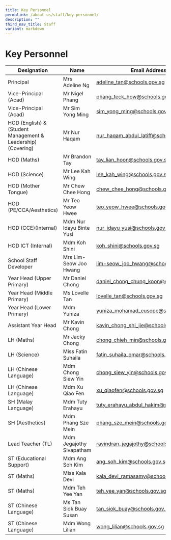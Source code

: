 ```yaml
---
title: Key Personnel
permalink: /about-us/staff/key-personnel/
description: ""
third_nav_title: Staff
variant: markdown
---
```

# **Key Personnel**


| Designation 	| Name 	| Email Address 	|
|---	|---	|---	|
| Principal 	| Mrs Adeline Ng 	| [adeline_tan@schools.gov.sg](mailto:adeline_tan@schools.gov.sg) |
| Vice-Principal (Acad) 	| Mr Nigel Phang 	| [phang_teck_how@schools.gov.sg](mailto:phang_teck_how@schools.gov.sg) 	|
| Vice-Principal (Acad) 	| Mr Sim Yong Ming 	| [sim\_yong\_ming@schools.gov.sg](mailto:phang_teck_how@schools.gov.sg) 	|
| HOD (English) & (Student Management & Leadership)(Covering) 	| Mr Nur Haqam  	| [nur_haqam_abdul_latiff@schools.gov.sg](mailto:nur_haqam_abdul_latiff@schools.gov.sg) 	|
| HOD (Maths) 	| Mr Brandon Tay 	| [tay_lian_hoon@schools.gov.sg](mailto:tay_lian_hoon@schools.gov.sg) 	|
| HOD (Science) 	| Mr Lee Kah Wing 	| [lee_kah_wing@schools.gov.sg](mailto:lee_kah_wing@schools.gov.sg) 	|
| HOD (Mother Tongue) 	| Mr Chew Chee Hong 	| [chew_chee_hong@schools.gov.sg](mailto:chew_chee_hong@schools.gov.sg) 	|
| HOD (PE/CCA/Aesthetics) 	| Mr Teo Yeow Hwee 	| [teo_yeow_hwee@schools.gov.sg](mailto:teo_yeow_hwee@schools.gov.sg) 	|
| HOD (CCE)(Internal) 	| Mdm Nur Idayu Binte Yusi 	|[nur_idayu_yusi@schools.gov.sg](mailto:nur_idayu_yusi@schools.gov.sg) 	|
| HOD ICT (Internal) 	| Mdm Koh Shini 	| [koh_shini@schools.gov.sg](mailto:koh_shini@schools.gov.sg) 	|
| School Staff Developer 	| Mrs Lim-Seow Joo Hwang 	| [lim-seow_joo_hwang@schools.gov.sg](mailto:lim-seow_joo_hwang@schools.gov.sg) 	|
| Year Head (Upper Primary)	| Mr Daniel Chong 	| [daniel_chong_chung_koon@schools.gov.sg](mailto:daniel_chong_chung_koon@schools.gov.sg) 	|
| Year Head (Middle Primary) 	| Ms Lovelle Tan 	| [lovelle_tan@schools.gov.sg](mailto:lovelle_tan@schools.gov.sg) 	|
| Year Head (Lower Primary) 	| Mdm Yuniza 	| [yuniza_mohamad_eusope@schools.gov.sg](mailto:yuniza_mohamad_eusope@schools.gov.sg) 	|
| Assistant Year Head 	| Mr Kavin Chong 	| [kavin_chong_shi_jie@schools.gov.sg](mailto:kavin_chong_shi_jie@schools.gov.sg) 	|
| LH (Maths)  	| Mr Jacky Chong 	| [chong_chieh_min@schools.gov.sg](mailto:chong_chieh_min@schools.gov.sg) 	|
| LH (Science) 	| Miss Fatin Suhaila 	| [fatin_suhaila_omar@schools.gov.sg](mailto:fatin_suhaila_omar@schools.gov.sg) 	|
| LH (Chinese Language) 	| Mdm Chong Siew Yin 	| [chong_siew_yin@schools.gov.sg](mailto:chong_siew_yin@schools.gov.sg) 	|
| LH (Chinese Language) 	| Mdm Xu Qiao Fen 	| [xu_qiaofen@schools.gov.sg](mailto:xu_qiaofen@schools.gov.sg) 	|
| SH (Malay Language) 	| Mdm Tuty Erahayu 	| [tuty_erahayu_abdul_hakim@schools.gov.sg](mailto:tuty_erahayu_abdul_hakim@schools.gov.sg) 	|
| SH (Aesthetics) 	| Mdm Phang Sze Mein 	| [phang_sze_mein@schools.gov.sg](mailto:phang_sze_mein@schools.gov.sg) 	|
| Lead Teacher (TL) 	| Mdm Jegajothy Sivapatham 	| [ravindran_jegajothy@schools.gov.sg](mailto:ravindran_jegajothy@schools.gov.sg) 	|
| ST (Educational Support) 	| Mdm Ang Soh Kim 	| [ang_soh_kim@schools.gov.sg](mailto:ang_soh_kim@schools.gov.sg) 	|
| ST (Maths) 	| Miss Kala Devi 	| [kala_devi_ramasamy@schools.gov.sg](mailto:kala_devi_ramasamy@schools.gov.sg) 	|
| ST (Maths) 	| Mdm Teh Yee Yan 	| [teh_yee_yan@schools.gov.sg](mailto:teh_yee_yan@schools.gov.sg) 	|
| ST (Chinese Language) 	| Ms Tan Siok Buay Susan 	| [tan_siok_buay@schools.gov.sg](mailto:tan_siok_buay@schools.gov.sg) 	|
| ST (Chinese Language) 	| Mdm Wong Lilian 	| [wong_lilian@schools.gov.sg](mailto:wong_lilian@schools.gov.sg) 	|